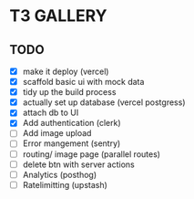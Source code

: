 # T3 GALLERY 

## TODO

- [X] make it deploy (vercel)
- [X] scaffold basic ui with mock data
- [X] tidy up the build process
- [X] actually set up database (vercel postgress)
- [X] attach db to UI 
- [X] Add authentication (clerk)
- [ ] Add image upload
- [ ] Error mangement (sentry)
- [ ] routing/ image page (parallel routes)
- [ ] delete btn with server actions
- [ ] Analytics (posthog)
- [ ] Ratelimitting (upstash)